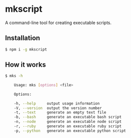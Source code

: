 # mkscript
A command-line tool for creating executable scripts.

## Installation
```bash
$ npm i -g mkscript
```
    
## How it works
```bash
$ mks -h
    
    Usage: mks [options] <file>
    
    Options:
    
    -h, --help     output usage information
    -V, --version  output the version number
    -t, --text     generate an empty text file
    -b, --bash     generate an executable bash script
    -n, --node     generate an executable node script
    -r, --ruby     generate an executable ruby script
    -p, --python   generate an executable python script
```
